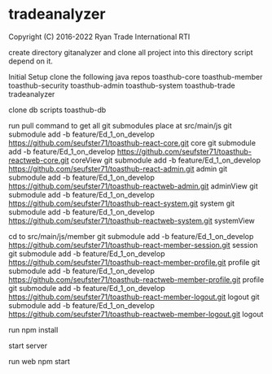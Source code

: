 # tradeanalyzer

Copyright (C) 2016-2022 Ryan Trade International RTI


create directory gitanalyzer and clone all project into this directory  script depend on it. 


Initial Setup
clone the following java repos
toasthub-core
toasthub-member
toasthub-security
toasthub-admin
toasthub-system
toasthub-trade
tradeanalyzer

clone db scripts
toasthub-db

run pull command to get all git submodules
place at src/main/js
git submodule add -b feature/Ed_1_on_develop https://github.com/seufster71/toasthub-react-core.git core
git submodule add -b feature/Ed_1_on_develop https://github.com/seufster71/toasthub-reactweb-core.git coreView
git submodule add -b feature/Ed_1_on_develop https://github.com/seufster71/toasthub-react-admin.git admin
git submodule add -b feature/Ed_1_on_develop https://github.com/seufster71/toasthub-reactweb-admin.git adminView
git submodule add -b feature/Ed_1_on_develop https://github.com/seufster71/toasthub-react-system.git system
git submodule add -b feature/Ed_1_on_develop https://github.com/seufster71/toasthub-reactweb-system.git systemView

cd to src/main/js/member
git submodule add -b feature/Ed_1_on_develop https://github.com/seufster71/toasthub-react-member-session.git session
git submodule add -b feature/Ed_1_on_develop https://github.com/seufster71/toasthub-react-member-profile.git profile
git submodule add -b feature/Ed_1_on_develop https://github.com/seufster71/toasthub-reactweb-member-profile.git profile
git submodule add -b feature/Ed_1_on_develop https://github.com/seufster71/toasthub-react-member-logout.git logout
git submodule add -b feature/Ed_1_on_develop https://github.com/seufster71/toasthub-reactweb-member-logout.git logout


run npm install

start server

run web npm start